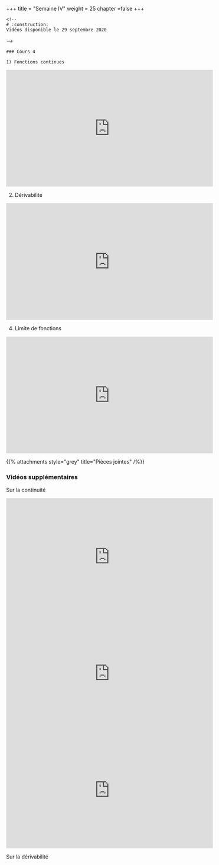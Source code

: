 +++
  title = "Semaine IV"
  weight = 25
  chapter =false
  +++

    <!--
    # :construction:
    Vidéos disponible le 29 septembre 2020
  -->

    ### Cours 4

    1) Fonctions continues

<iframe width="560" height="315" src="https://www.youtube.com/embed/sJ5oigat0FU" frameborder="0" allow="accelerometer; autoplay; clipboard-write; encrypted-media; gyroscope; picture-in-picture" allowfullscreen></iframe>

  2) Dérivabilité

<iframe width="560" height="315" src="https://www.youtube.com/embed/a2nPwq1ZB6Q" frameborder="0" allow="accelerometer; autoplay; clipboard-write; encrypted-media; gyroscope; picture-in-picture" allowfullscreen></iframe>

  4) Limite de fonctions

<iframe width="560" height="315" src="https://www.youtube.com/embed/eblIHhxN7Cc" frameborder="0" allow="accelerometer; autoplay; clipboard-write; encrypted-media; gyroscope; picture-in-picture" allowfullscreen></iframe>

  {{% attachments style="grey" title="Pièces jointes" /%}}

### Vidéos supplémentaires

Sur la continuité

<iframe width="560" height="315" src="https://www.youtube.com/embed/kG_p2vKApOE" frameborder="0" allow="accelerometer; autoplay; clipboard-write; encrypted-media; gyroscope; picture-in-picture" allowfullscreen></iframe>

  <iframe width="560" height="315" src="https://www.youtube.com/embed/fOrOeZA-vdY" frameborder="0" allow="accelerometer; autoplay; clipboard-write; encrypted-media; gyroscope; picture-in-picture" allowfullscreen></iframe>

  <iframe width="560" height="315" src="https://www.youtube.com/embed/sjLFl7Z8W_I" frameborder="0" allow="accelerometer; autoplay; clipboard-write; encrypted-media; gyroscope; picture-in-picture" allowfullscreen></iframe>

Sur la dérivabilité
